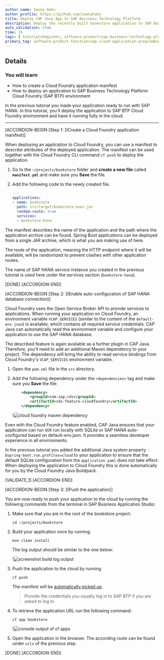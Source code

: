 ```yaml
---
author_name: Iwona Hahn
author_profile: https://github.com/iwonahahn
title: Deploy CAP Java App to SAP Business Technology Platform
description: Deploy the recently built bookstore application to SAP Business Technology Platform using the Cloud Foundry CLI.
auto_validation: true
time: 15
tags: [ tutorial>beginner, software-product>sap-business-technology-platform, programming-tool>java, software-product>sap-business-application-studio]
primary_tag: software-product-function>sap-cloud-application-programming-model
---
```


## Details
### You will learn
  - How to create a Cloud Foundry application manifest
  - How to deploy an application to SAP Business Technology Platform Cloud Foundry (SAP BTP) environment

In the previous tutorial you made your application ready to run with SAP HANA. In this tutorial, you'll deploy the application to SAP BTP Cloud Foundry environment and have it running fully in the cloud.

---

[ACCORDION-BEGIN [Step 1: ](Create a Cloud Foundry application manifest)]

When deploying an application to Cloud Foundry, you can use a manifest to describe attributes of the deployed application. The manifest can be used together with the Cloud Foundry CLI command `cf push` to deploy the application.

1. Go to the `~/projects/bookstore` folder and **create a new file** called **`manifest.yml`** and make sure you **Save** the file.

2. Add the following code to the newly created file.

    ```YAML
    ---
    applications:
    - name: bookstore
      path: srv/target/bookstore-exec.jar
      random-route: true
      services:
      - bookstore-hana
    ```

The manifest describes the name of the application and the path where the application archive can be found. Spring Boot applications can be deployed from a single JAR archive, which is what you are making use of here.

The route of the application, meaning the HTTP endpoint where it will be available, will be randomized to prevent clashes with other application routes.

The name of SAP HANA service instance you created in the previous tutorial is used here under the services section (`bookstore-hana`).

[DONE]
[ACCORDION-END]

[ACCORDION-BEGIN [Step 2: ](Enable auto-configuration of SAP HANA database connection)]

Cloud Foundry uses the Open Service Broker API to provide services to applications. When running your application on Cloud Foundry, an environment variable `VCAP_SERVICES` (similar to the content of the `default-env.json`) is available, which contains all required service credentials. CAP Java can automatically read this environment variable and configure your application to use the SAP HANA database.

The described feature is again available as a further plugin in CAP Java. Therefore, you'll need to add an additional Maven dependency to your project. The dependency will bring the ability to read service bindings from Cloud Foundry's `VCAP_SERVICES` environment variable.

1. Open the `pom.xml` file in the `srv` directory.

2. Add the following dependency under the `<dependencies>` tag and make sure you **Save** the file:

    ```XML
        <dependency>
            <groupId>com.sap.cds</groupId>
            <artifactId>cds-feature-cloudfoundry</artifactId>
        </dependency>
    ```

    !![cloud foundry maven dependency](cloudfoundry-feature.png)

Even with the Cloud Foundry feature enabled, CAP Java ensures that your application can run still run locally with SQLite or SAP HANA auto-configured based on default-env.json. It provides a seamless developer experience in all environments.

In the previous tutorial you added the additional Java system property `-Dspring-boot.run.profiles=cloud` to your application to ensure that the default SQLite configuration from the `application.yaml` does not take effect. When deploying the application to Cloud Foundry this is done automatically for you by the Cloud Foundry Java Buildpack.

[VALIDATE_1]
[ACCORDION-END]


[ACCORDION-BEGIN [Step 3: ](Push the application)]

You are now ready to push your application to the cloud by running the following commands from the terminal in SAP Business Application Studio:

1. Make sure that you are in the root of the bookstore project:

    ```Shell/Bash
    cd ~/projects/bookstore
    ```

2. Build your application once by running:

    ```Shell/Bash
    mvn clean install
    ```

    The log output should be similar to the one below:

    !![screenshot build log output](expected-build-output.png)

3. Push the application to the cloud by running

    ```Shell/Bash
    cf push
    ```

     The manifest will be [automatically picked up](https://cli.cloudfoundry.org/en-US/cf/push.html).


    >Provide the credentials you usually log in to SAP BTP if you are asked to log in.

4. To retrieve the application URL run the following command:

    ```Shell/Bash
    cf app bookstore
    ```

    !![console output of cf apps](cf-app-route.png)


5. Open the application in the browser. The according route can be found under `urls` of the previous step.

[DONE]
[ACCORDION-END]
